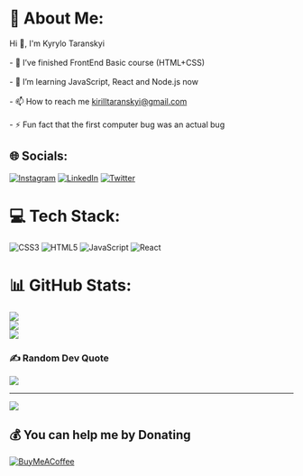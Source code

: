 # 💫 About Me:
Hi 👋, I'm Kyrylo Taranskyi<br><br>- 🔭 I’ve finished FrontEnd Basic course (HTML+CSS)<br><br>- 🌱 I’m learning JavaScript, React and Node.js now<br><br>- 📫 How to reach me kirilltaranskyi@gmail.com<br><br>- ⚡ Fun fact that the first computer bug was an actual bug


## 🌐 Socials:
[![Instagram](https://img.shields.io/badge/Instagram-%23E4405F.svg?logo=Instagram&logoColor=white)](https://instagram.com/k.taranskyi) [![LinkedIn](https://img.shields.io/badge/LinkedIn-%230077B5.svg?logo=linkedin&logoColor=white)](https://linkedin.com/in/kyrylo-taranskyi) [![Twitter](https://img.shields.io/badge/Twitter-%231DA1F2.svg?logo=Twitter&logoColor=white)](https://twitter.com/k_taranskyi) 

# 💻 Tech Stack:
![CSS3](https://img.shields.io/badge/css3-%231572B6.svg?style=plastic&logo=css3&logoColor=white) ![HTML5](https://img.shields.io/badge/html5-%23E34F26.svg?style=plastic&logo=html5&logoColor=white) ![JavaScript](https://img.shields.io/badge/javascript-%23323330.svg?style=for-the-badge&logo=javascript&logoColor=%23F7DF1E) ![React](https://img.shields.io/badge/react-%2320232a.svg?style=for-the-badge&logo=react&logoColor=%2361DAFB) 
# 📊 GitHub Stats:
![](https://github-readme-stats.vercel.app/api?username=kiryauragan&theme=merko&hide_border=false&include_all_commits=true&count_private=false)<br/>
![](https://github-readme-streak-stats.herokuapp.com/?user=kiryauragan&theme=merko&hide_border=false)<br/>
![](https://github-readme-stats.vercel.app/api/top-langs/?username=kiryauragan&theme=merko&hide_border=false&include_all_commits=true&count_private=false&layout=compact)

### ✍️ Random Dev Quote
![](https://quotes-github-readme.vercel.app/api?type=horizontal&theme=radical)

---
[![](https://visitcount.itsvg.in/api?id=kiryauragan&icon=5&color=11)](https://visitcount.itsvg.in)

  ## 💰 You can help me by Donating
  [![BuyMeACoffee](https://img.shields.io/badge/Buy%20Me%20a%20Coffee-ffdd00?style=for-the-badge&logo=buy-me-a-coffee&logoColor=black)](https://buymeacoffee.com/kiryauragan) 

  
<!-- Proudly created with GPRM ( https://gprm.itsvg.in ) -->
